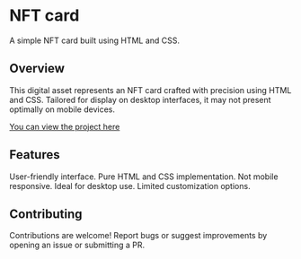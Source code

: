 # NFT card

A simple NFT card built using HTML and CSS.

## Overview

This digital asset represents an NFT card crafted with precision using HTML and CSS. Tailored for display on desktop interfaces, it may not present optimally on mobile devices.

[You can view the project here](https://nft-card-taupe.vercel.app/)

## Features

User-friendly interface.
Pure HTML and CSS implementation.
Not mobile responsive. Ideal for desktop use.
Limited customization options.

## Contributing

Contributions are welcome! Report bugs or suggest improvements by opening an issue or submitting a PR.
